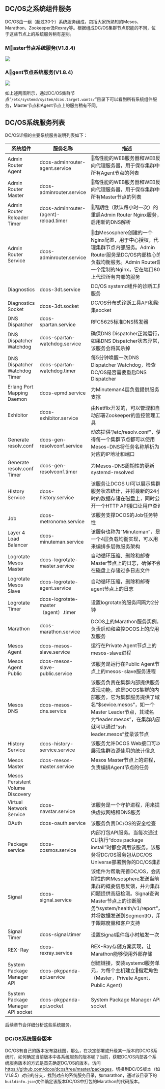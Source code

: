 ## DC\/OS之系统组件服务

DC\/OS由一组（超过30个）系统服务组成，包括大家所熟知的Mesos、Marathon、Zookeeper及Rexray等。根据组成DC\/OS集群节点职能的不同，位于这些节点上的系统服务稍有差别。

### Master节点系统服务\(V1.8.4\)

![](/assets/dcos_system_components.png)

### Agent节点系统服务\(V1.8.4\)

![](/assets/dcos_system_components_agent.png)

如上述两图所示，通过DC\/OS集群节点“`/etc/systemd/system/dcos.target.wants/`”目录下可以看到所有系统组件服务，Master节点和Agent节点上的服务稍有不同。

## DC\/OS系统服务列表

DC\/OS详细的主要系统服务说明列表如下：

| 系统组件 | 服务名称 | 描述 |
| --- | --- | --- |
| Admin Router Agent | dcos-adminrouter-agent.service | 高性能的WEB服务器和WEB反向代理服务器，用于保存集群中所有Agent节点的列表 |
| Admin Router Master | dcos-adminrouter.service | 高性能的WEB服务器和WEB反向代理服务器，用于保存集群中所有Master节点的列表 |
| Admin Router Reloader Timer | dcos-adminrouter-\(agent\)-reload.timer | 周期性（默认每小时一次）的重启Admin Router Nginx服务，启用新的DNS解析 |
| Admin Router Service | dcos-adminrouter.service | 由Mesosphere创建的一个Nginx配置，用于中心授权，代理集群节点内部服务。Admin Router服务是DC\/OS内部核心的负载均衡服务。Admin Router是一个定制的Nginx，它在端口80上代理所有内部的服务 |
| Diagnostics | dcos-3dt.service | DC\/OS systemd组件的诊断工具服务 |
| Diagnostics Socket | dcos-3dt.socket | DC\/OS分布式诊断工具API和聚集socket |
| DNS Dispatcher | dcos-spartan.service | RFC5625标准DNS转发器 |
| DNS Dispatcher Watchdog | dcos-spartan-watchdog.service | 确保DNS Dispatcher正常运行，如果DNS Dispatcher状态异常，该服务会将其杀掉 |
| DNS Dispatcher Watchdog Timer | dcos-spartan-watchdog.timer | 每5分钟唤醒一次DNS Dispatcher Watchdog，检查DC\/OS是否需要重启DNS Dispatcher |
| Erlang Port Mapping Daemon | dcos-epmd.service | 为Minuteman4层负载提供服务支撑 |
| Exhibitor | dcos-exhibitor.service | 由Netflix开发的，可以管理和自动部署Zookeeper的监控管理工具 |
| Generate resolv.conf | dcos-gen-resolvconf.service | 动态提供“\/etc\/resolv.conf”，使得每一个集群节点都可以使用Mesos-DNS将任务名称解析为对应的IP地址和端口 |
| Generate resolv.conf Timer | dcos-gen-resolvconf.timer | 为Mesos-DNS周期性的更新systemd-resolved |
| History Service | dcos-history.service | 该服务让DCOS UI可以展示集群服务状态统计，并将最新的24小时的数据存储在磁盘上，同时公开一个HTTP API接口让用户查询 |
| Job | dcos-metronome.service | 该服务支撑DCOS的Job任务特性 |
| Layer 4 Load Balancer | dcos-minuteman.service | 该服务也称为“Minuteman”，是一个4层负载均衡实现，可以用来编排多层微服务架构 |
| Logrotate Mesos Master | dcos-logrotate-master.service | 自动循环压缩、删除和邮寄Master节点上的日志，确保不会在磁盘上存储过多日志文件 |
| Logrotate Mesos Slave | dcos-logrotate-agent.service | 自动循环压缩，删除和邮寄agent节点上的日志 |
| Logrotate Timer | dcos-logrotate-master（agent）.timer | 设置logrotate的服务间隔为2分钟 |
| Marathon | dcos-marathon.service | DCOS上的Marathon服务实例，负责启动和监控DCOS上的应用及服务 |
| Mesos Agent | dcos-mesos-slave.service | 运行在Private Agent节点上的mesos-slave进程 |
| Mesos Agent Public | dcos-mesos-slave-public.service | 该服务是运行在Public Agent节点上的mesos-slave服务进程 |
| Mesos DNS | dcos-mesos-dns.service | 该服务负责在集群内部提供服务发现功能，这是DCOS集群的内部服务，它为集群服务提供了域名“$sevice.mesos”，如一个Master Leader节点，其域名为“leader.mesos”，在集群内部就可以通过“ssh leader.mesos”登录该节点 |
| History Service | dcos-history-service.service | 该服务允许DCOS Web接口可以展现集群资源使用的统计信息 |
| Mesos Master | dcos-mesos-master.service | Mesos Master节点上的进程，负责编排Agent节点的任务 |
| Mesos Persistent Volume Discovery |  |  |
| Virtual Network Service | dcos-navstar.service | 该服务是一个守护进程，用来提供虚拟网络和DNS服务 |
| OAuth | dcos-oauth.service | 该服务负责DC\/OS的安全检查 |
| Package service | dcos-cosmos.service | 内部打包API服务。当每次通过CLI执行“dcos package install”时都会调用该服务。该服务将DC\/OS服务包从DC\/OS Universe部署到你的DC\/OS集群 |
| Signal | dcos-signal.service | 该组件为帮助完善DC\/OS，会周期性的向Mesosphere发送当前集群的概要信息反馈，并为集群问题提供高级检测。Signal查询Master节点上的诊断服务“\/system\/health\/v1\/report”，并将数据发送到SegmentIO，用于跟踪度量和客户支持 |
| Signal Timer | dcos-signal.timer | 设置Signal组件每小时触发一次 |
| REX-Ray | dcos-rexray.service | REX-Ray存储方案实现，让Marathon能够使用外部存储 |
| System Package Manager API | dcos-pkgpanda-api.service | 创建链接，安装systemd服务单元，为每个主机建立指定角色（Master，Private Agent， Public Agent） |
| System Package Manager API socket | dcos-pkgpanda-api.socket | System Package Manager API socket |

后续章节会详细分析这些系统服务。

### DC/OS系统服务版本

DC/OS有自己的版本发布路线图，那么，在决定部署或升级某一版本的DC/OS系统时，如何确定当前版本中各系统服务的版本呢？当前，获取DC/OS内部各个系统服务版本的方式是首先确定DC/OS的版本，访问[https:\/\/github.com\/dcos\/dcos\/tree\/master\/packages](https://github.com/dcos/dcos/tree/master/packages)，切换到DC\/OS版本（如V1.8.5）对应的分支，找到对应的系统服务目录，如marathon，通过该目录下的`buildinfo.json`文件确定该版本DC\/OS中打包的Marathon的代码版本。

